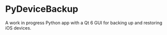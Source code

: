 # PyDeviceBackup
A work in progress Python app with a Qt 6 GUI for backing up and restoring iOS devices. 
